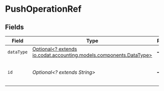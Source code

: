 # PushOperationRef


## Fields

| Field                                                                                                     | Type                                                                                                      | Required                                                                                                  | Description                                                                                               | Example                                                                                                   |
| --------------------------------------------------------------------------------------------------------- | --------------------------------------------------------------------------------------------------------- | --------------------------------------------------------------------------------------------------------- | --------------------------------------------------------------------------------------------------------- | --------------------------------------------------------------------------------------------------------- |
| `dataType`                                                                                                | [Optional<? extends io.codat.accounting.models.components.DataType>](../../models/components/DataType.md) | :heavy_minus_sign:                                                                                        | Available Data types                                                                                      | invoices                                                                                                  |
| `id`                                                                                                      | *Optional<? extends String>*                                                                              | :heavy_minus_sign:                                                                                        | Unique identifier for a push operation.                                                                   |                                                                                                           |
